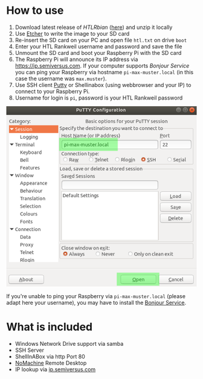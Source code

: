 # How to use
1. Download latest release of *HTLRbian* ([here](https://github.com/semiversus/htlrbian/releases/download/v1.0.0/2019-09-26-htlrbian-buster-lite.zip)) and unzip it locally
2. Use [Etcher](https://www.balena.io/etcher/) to write the image to your SD card
3. Re-insert the SD card on your PC and open file `htl.txt` on drive `boot`
4. Enter your HTL Rankweil username and password and save the file
5. Unmount the SD card and boot your Raspberry Pi with the SD card
6. The Raspberry Pi will announce its IP address via https://ip.semiversus.com. If your computer supports *Bonjour Service* you can ping your Raspberry via hostname `pi-max-muster.local` (in this case the username was `max.muster`).
7. Use SSH client [Putty](https://the.earth.li/~sgtatham/putty/latest/w32/putty.exe) or Shellinabox (using webbrowser and your IP) to connect to your Raspberry Pi.
8. Username for login is `pi`, password is your HTL Rankweil password

![Putty Connection](documentation/putty.png)

If you're unable to ping your Raspberry via `pi-max-muster.local` (please adapt here your username), you may have to install the [Bonjour Service](https://support.apple.com/kb/DL999).

# What is included
* Windows Network Drive support via samba
* SSH Server
* ShellInABox via http Port 80
* [NoMachine](https://www.nomachine.com) Remote Desktop
* IP lookup via [ip.semiversus.com](https://ip.semiversus.com)
